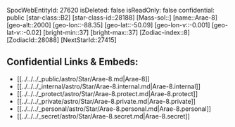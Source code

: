 ﻿---
location: [-50.09,-88.35,2000]
type: Star
tags:
- astro/Star

---
SpocWebEntityId: 27620
isDeleted: false
isReadOnly: false
confidential: public
[star-class::B2]
[star-class-id::28188]
[Mass-sol::]
[name::Arae-8]
[geo-alt::2000]
[geo-lon::-88.35]
[geo-lat::-50.09]
[geo-lon-v::-0.001]
[geo-lat-v::-0.02]
[bright-min::37]
[bright-max::37]
[Zodiac-index::8]
[ZodiacId::28088]
[NextStarId::27415]



## Confidential Links & Embeds: 
- [[../../../_public/astro/Star/Arae-8.md|Arae-8]] 
- [[../../../_internal/astro/Star/Arae-8.internal.md|Arae-8.internal]] 
- [[../../../_protect/astro/Star/Arae-8.protect.md|Arae-8.protect]] 
- [[../../../_private/astro/Star/Arae-8.private.md|Arae-8.private]] 
- [[../../../_personal/astro/Star/Arae-8.personal.md|Arae-8.personal]] 
- [[../../../_secret/astro/Star/Arae-8.secret.md|Arae-8.secret]]


